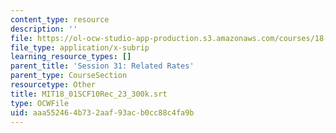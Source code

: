 ```yaml
---
content_type: resource
description: ''
file: https://ol-ocw-studio-app-production.s3.amazonaws.com/courses/18-01sc-single-variable-calculus-fall-2010/aaa552464b732aaf93acb0cc88c4fa9b_MIT18_01SCF10Rec_23_300k.srt
file_type: application/x-subrip
learning_resource_types: []
parent_title: 'Session 31: Related Rates'
parent_type: CourseSection
resourcetype: Other
title: MIT18_01SCF10Rec_23_300k.srt
type: OCWFile
uid: aaa55246-4b73-2aaf-93ac-b0cc88c4fa9b
---
```

